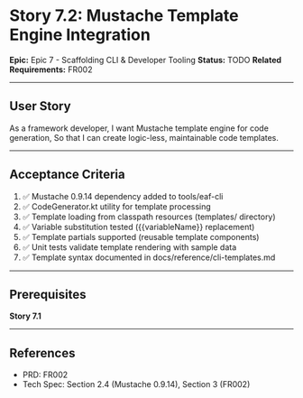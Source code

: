 # Story 7.2: Mustache Template Engine Integration

**Epic:** Epic 7 - Scaffolding CLI & Developer Tooling
**Status:** TODO
**Related Requirements:** FR002

---

## User Story

As a framework developer,
I want Mustache template engine for code generation,
So that I can create logic-less, maintainable code templates.

---

## Acceptance Criteria

1. ✅ Mustache 0.9.14 dependency added to tools/eaf-cli
2. ✅ CodeGenerator.kt utility for template processing
3. ✅ Template loading from classpath resources (templates/ directory)
4. ✅ Variable substitution tested ({{variableName}} replacement)
5. ✅ Template partials supported (reusable template components)
6. ✅ Unit tests validate template rendering with sample data
7. ✅ Template syntax documented in docs/reference/cli-templates.md

---

## Prerequisites

**Story 7.1**

---

## References

- PRD: FR002
- Tech Spec: Section 2.4 (Mustache 0.9.14), Section 3 (FR002)
